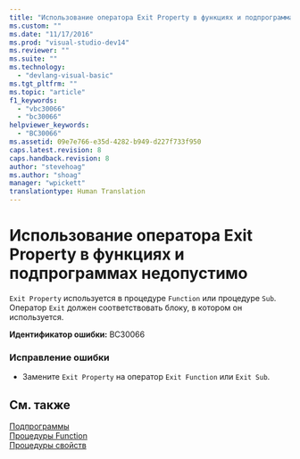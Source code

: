```yaml
---
title: "Использование оператора Exit Property в функциях и подпрограммах недопустимо | Microsoft Docs"
ms.custom: ""
ms.date: "11/17/2016"
ms.prod: "visual-studio-dev14"
ms.reviewer: ""
ms.suite: ""
ms.technology: 
  - "devlang-visual-basic"
ms.tgt_pltfrm: ""
ms.topic: "article"
f1_keywords: 
  - "vbc30066"
  - "bc30066"
helpviewer_keywords: 
  - "BC30066"
ms.assetid: 09e7e766-e35d-4282-b949-d227f733f950
caps.latest.revision: 8
caps.handback.revision: 8
author: "stevehoag"
ms.author: "shoag"
manager: "wpickett"
translationtype: Human Translation
---
```

# Использование оператора Exit Property в функциях и подпрограммах недопустимо
`Exit Property` используется в процедуре `Function` или процедуре `Sub`. Оператор `Exit` должен соответствовать блоку, в котором он используется.  
  
 **Идентификатор ошибки:** BC30066  
  
### Исправление ошибки  
  
-   Замените `Exit Property` на оператор `Exit Function` или `Exit Sub`.  
  
## См. также  
 [Подпрограммы](../../visual-basic/programming-guide/language-features/procedures/sub-procedures.md)   
 [Процедуры Function](../../visual-basic/programming-guide/language-features/procedures/function-procedures.md)   
 [Процедуры свойств](../../visual-basic/programming-guide/language-features/procedures/property-procedures.md)
